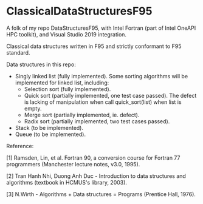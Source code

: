 # ClassicalDataStructuresF95
A folk of my repo DataStructuresF95, with Intel Fortran (part of Intel OneAPI HPC toolkit), and Visual Studio 2019 integration.

Classical data structures written in F95 and strictly conformant to F95 standard. 

Data structures in this repo:

- Singly linked list (fully implemented). Some sorting algorithms will be implemented for linked list, including:
  + Selection sort (fully implemented).
  + Quick sort (partially implemented, one test case passed). The defect is lacking of manipulation when call quick_sort(list) when list is empty.
  + Merge sort (partially implemented, ie. defect).
  + Radix sort (partially implemented, two test cases passed).
- Stack (to be implemented).
- Queue (to be implemented).

Reference:

[1] Ramsden, Lin, et al. Fortran 90, a conversion course for Fortran 77 programmers (Manchester lecture notes, v3.0, 1995).

[2] Tran Hanh Nhi, Duong Anh Duc - Introduction to data structures and algorithms (textbook in HCMUS's library, 2003).

[3] N.Wirth - Algorithms + Data structures = Programs (Prentice Hall, 1976).
